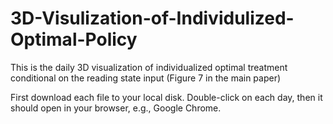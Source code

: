 # 3D-Visulization-of-Individulized-Optimal-Policy
This is the daily 3D visualization of individualized optimal treatment conditional on the reading state input (Figure 7 in the main paper)

First download each file to your local disk. 
Double-click on each day, then it should open in your browser, e.g., Google Chrome.
